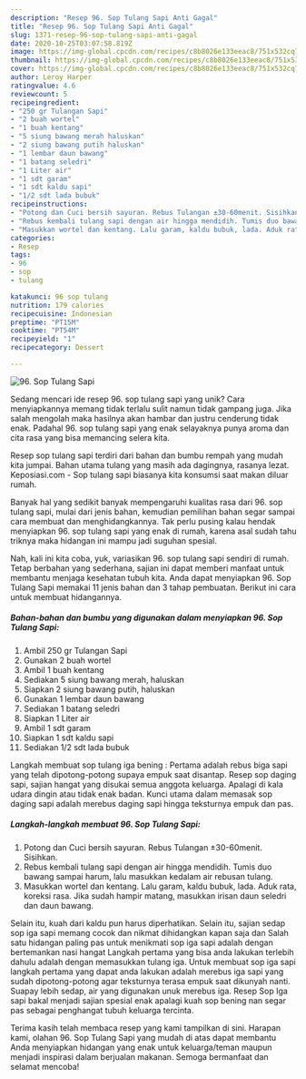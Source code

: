 ```yaml
---
description: "Resep 96. Sop Tulang Sapi Anti Gagal"
title: "Resep 96. Sop Tulang Sapi Anti Gagal"
slug: 1371-resep-96-sop-tulang-sapi-anti-gagal
date: 2020-10-25T03:07:58.819Z
image: https://img-global.cpcdn.com/recipes/c8b8026e133eeac8/751x532cq70/96-sop-tulang-sapi-foto-resep-utama.jpg
thumbnail: https://img-global.cpcdn.com/recipes/c8b8026e133eeac8/751x532cq70/96-sop-tulang-sapi-foto-resep-utama.jpg
cover: https://img-global.cpcdn.com/recipes/c8b8026e133eeac8/751x532cq70/96-sop-tulang-sapi-foto-resep-utama.jpg
author: Leroy Harper
ratingvalue: 4.6
reviewcount: 5
recipeingredient:
- "250 gr Tulangan Sapi"
- "2 buah wortel"
- "1 buah kentang"
- "5 siung bawang merah haluskan"
- "2 siung bawang putih haluskan"
- "1 lembar daun bawang"
- "1 batang seledri"
- "1 Liter air"
- "1 sdt garam"
- "1 sdt kaldu sapi"
- "1/2 sdt lada bubuk"
recipeinstructions:
- "Potong dan Cuci bersih sayuran. Rebus Tulangan ±30-60menit. Sisihkan."
- "Rebus kembali tulang sapi dengan air hingga mendidih. Tumis duo bawang sampai harum, lalu masukkan kedalam air rebusan tulang."
- "Masukkan wortel dan kentang. Lalu garam, kaldu bubuk, lada. Aduk rata, koreksi rasa. Jika sudah hampir matang, masukkan irisan daun seledri dan daun bawang."
categories:
- Resep
tags:
- 96
- sop
- tulang

katakunci: 96 sop tulang 
nutrition: 179 calories
recipecuisine: Indonesian
preptime: "PT15M"
cooktime: "PT54M"
recipeyield: "1"
recipecategory: Dessert

---
```



![96. Sop Tulang Sapi](https://img-global.cpcdn.com/recipes/c8b8026e133eeac8/751x532cq70/96-sop-tulang-sapi-foto-resep-utama.jpg)

Sedang mencari ide resep 96. sop tulang sapi yang unik? Cara menyiapkannya memang tidak terlalu sulit namun tidak gampang juga. Jika salah mengolah maka hasilnya akan hambar dan justru cenderung tidak enak. Padahal 96. sop tulang sapi yang enak selayaknya punya aroma dan cita rasa yang bisa memancing selera kita.

Resep sop tulang sapi terdiri dari bahan dan bumbu rempah yang mudah kita jumpai. Bahan utama tulang yang masih ada dagingnya, rasanya lezat. Keposiasi.com - Sop tulang sapi biasanya kita konsumsi saat makan diluar rumah.

Banyak hal yang sedikit banyak mempengaruhi kualitas rasa dari 96. sop tulang sapi, mulai dari jenis bahan, kemudian pemilihan bahan segar sampai cara membuat dan menghidangkannya. Tak perlu pusing kalau hendak menyiapkan 96. sop tulang sapi yang enak di rumah, karena asal sudah tahu triknya maka hidangan ini mampu jadi suguhan spesial.


Nah, kali ini kita coba, yuk, variasikan 96. sop tulang sapi sendiri di rumah. Tetap berbahan yang sederhana, sajian ini dapat memberi manfaat untuk membantu menjaga kesehatan tubuh kita. Anda dapat menyiapkan 96. Sop Tulang Sapi memakai 11 jenis bahan dan 3 tahap pembuatan. Berikut ini cara untuk membuat hidangannya.

<!--inarticleads1-->

##### Bahan-bahan dan bumbu yang digunakan dalam menyiapkan 96. Sop Tulang Sapi:

1. Ambil 250 gr Tulangan Sapi
1. Gunakan 2 buah wortel
1. Ambil 1 buah kentang
1. Sediakan 5 siung bawang merah, haluskan
1. Siapkan 2 siung bawang putih, haluskan
1. Gunakan 1 lembar daun bawang
1. Sediakan 1 batang seledri
1. Siapkan 1 Liter air
1. Ambil 1 sdt garam
1. Siapkan 1 sdt kaldu sapi
1. Sediakan 1/2 sdt lada bubuk


Langkah membuat sop tulang iga bening : Pertama adalah rebus biga sapi yang telah dipotong-potong supaya empuk saat disantap. Resep sop daging sapi, sajian hangat yang disukai semua anggota keluarga. Apalagi di kala udara dingin atau tidak enak badan. Kunci utama dalam memasak sop daging sapi adalah merebus daging sapi hingga teksturnya empuk dan pas. 

<!--inarticleads2-->

##### Langkah-langkah membuat 96. Sop Tulang Sapi:

1. Potong dan Cuci bersih sayuran. Rebus Tulangan ±30-60menit. Sisihkan.
1. Rebus kembali tulang sapi dengan air hingga mendidih. Tumis duo bawang sampai harum, lalu masukkan kedalam air rebusan tulang.
1. Masukkan wortel dan kentang. Lalu garam, kaldu bubuk, lada. Aduk rata, koreksi rasa. Jika sudah hampir matang, masukkan irisan daun seledri dan daun bawang.


Selain itu, kuah dari kaldu pun harus diperhatikan. Selain itu, sajian sedap sop iga sapi memang cocok dan nikmat dihidangkan kapan saja dan Salah satu hidangan paling pas untuk menikmati sop iga sapi adalah dengan bertemankan nasi hangat Langkah pertama yang bisa anda lakukan terlebih dahulu adalah dengan memasukkan tulang iga. Untuk membuat sop iga sapi langkah pertama yang dapat anda lakukan adalah merebus iga sapi yang sudah dipotong-potong agar teksturnya terasa empuk saat dikunyah nanti. Suapay lebih sedap, air yang digunakan unuk merebus iga. Resep Sop Iga sapi bakal menjadi sajian spesial enak apalagi kuah sop bening nan segar pas sebagai penghangat tubuh keluarga tercinta. 

Terima kasih telah membaca resep yang kami tampilkan di sini. Harapan kami, olahan 96. Sop Tulang Sapi yang mudah di atas dapat membantu Anda menyiapkan hidangan yang enak untuk keluarga/teman maupun menjadi inspirasi dalam berjualan makanan. Semoga bermanfaat dan selamat mencoba!
